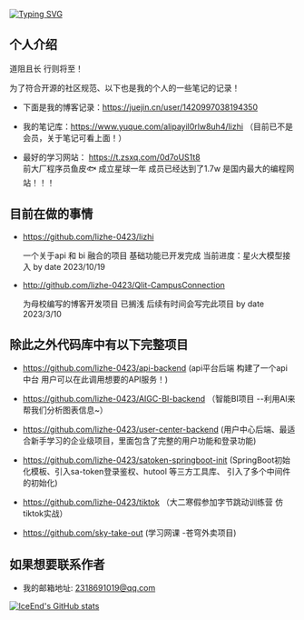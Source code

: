
<a href="https://git.io/typing-svg"><img src="https://readme-typing-svg.demolab.com?font=Fira+Code&pause=1000&color=8FEDF7&background=C8FFFB00&center=%E5%81%87&vCenter=%E5%81%87&repeat=%E7%9C%9F&width=435&lines=%E8%BF%99%E9%87%8C%E6%98%AF%E7%A8%8B%E5%BA%8F%E5%91%98%E8%8D%94%E6%9E%9D%EF%BC%8C%E4%B8%80%E5%90%8D%E5%A4%A7%E4%B8%89%E7%9A%84%E5%9C%A8%E6%A0%A1%E7%94%9F;%E5%B8%8C%E6%9C%9B%E4%B8%8E%E5%A4%A7%E5%AE%B6%E4%B8%80%E8%B5%B7%E8%BF%9B%E6%AD%A5%EF%BC%81%EF%BC%81%EF%BC%81" alt="Typing SVG" /></a>

## 个人介绍

道阻且长 行则将至！

为了符合开源的社区规范、以下也是我的个人的一些笔记的记录！

- 下面是我的博客记录：https://juejin.cn/user/1420997038194350

- 我的笔记库：https://www.yuque.com/alipayil0rlw8uh4/lizhi （目前已不是会员，关于笔记可看上面！）

- 最好的学习网站： https://t.zsxq.com/0d7oUS1t8   
前大厂程序员鱼皮🐟 成立星球一年 成员已经达到了1.7w 是国内最大的编程网站！！！

## 目前在做的事情
- https://github.com/lizhe-0423/lizhi
  
  一个关于api 和 bi 融合的项目 基础功能已开发完成 当前进度：星火大模型接入  by date 2023/10/19

- http://github.com/lizhe-0423/Qlit-CampusConnection

  为母校编写的博客开发项目 已搁浅 后续有时间会写完此项目 by date 2023/3/10

## 除此之外代码库中有以下完整项目

- https://github.com/lizhe-0423/api-backend  (api平台后端 构建了一个api中台 用户可以在此调用想要的API服务！)
   

- https://github.com/lizhe-0423/AIGC-BI-backend     （智能BI项目 --利用AI来帮我们分析图表信息~）


- https://github.com/lizhe-0423/user-center-backend  (用户中心后端、最适合新手学习的企业级项目，里面包含了完整的用户功能和登录功能)


-  https://github.com/lizhe-0423/satoken-springboot-init  (SpringBoot初始化模板、引入sa-token登录鉴权、hutool 等三方工具库、 引入了多个中间件的初始化)


-  https://github.com/lizhe-0423/tiktok （大二寒假参加字节跳动训练营 仿tiktok实战）


-  https://github.com/sky-take-out (学习网课 -苍穹外卖项目)

## 如果想要联系作者

- 我的邮箱地址: 2318691019@qq.com

[![IceEnd's GitHub stats](https://github-immortality.vercel.app/api?username=lizhe-0423)](https://github.com/IceEnd)
